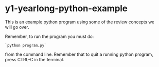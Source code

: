 y1-yearlong-python-example
==========================
This is an example python program using some of the review concepts we will go over. 

Remember, to run the program you must do: 

    `python program.py`

from the command line. Remember that to quit a running python program, press CTRL-C in the terminal.  
